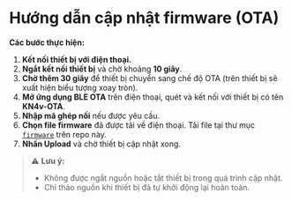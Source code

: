 # Hướng dẫn cập nhật firmware (OTA)

**Các bước thực hiện:**

1. **Kết nối thiết bị với điện thoại.**
2. **Ngắt kết nối thiết bị** và chờ khoảng **10 giây**.
3. **Chờ thêm 30 giây** để thiết bị chuyển sang chế độ OTA (trên thiết bị sẽ xuất hiện biểu tượng xoay tròn).
4. **Mở ứng dụng BLE OTA** trên điện thoại, quét và kết nối với thiết bị có tên **KN4v-OTA**.
5. **Nhập mã ghép nối** nếu được yêu cầu.
6. **Chọn file firmware** đã được tải về điện thoại. Tải file tại thư mục [`firmware`](firmware/) trên repo này.
7. **Nhấn Upload** và chờ thiết bị cập nhật xong.

> ⚠️ **Lưu ý:**
> - Không được ngắt nguồn hoặc tắt thiết bị trong quá trình cập nhật.
> - Chỉ tháo nguồn khi thiết bị đã tự khởi động lại hoàn toàn.